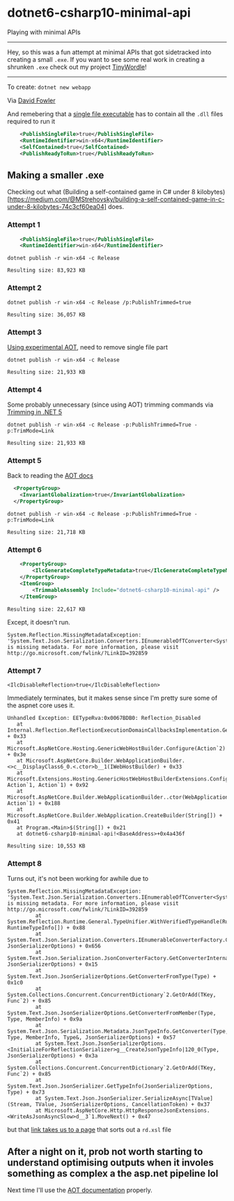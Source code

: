 # dotnet6-csharp10-minimal-api
Playing with minimal APIs

---

Hey, so this was a fun attempt at minimal APIs that got sidetracked into creating a small `.exe`. If you want to see some real work in creating a shrunken `.exe` check out my project [TinyWordle](https://github.com/nikouu/TinyWordle)!

---

To create: `dotnet new webapp`

Via [David Fowler](https://twitter.com/davidfowl/status/1419574650124738562/photo/1)

And remebering that a [single file executable](https://docs.microsoft.com/en-us/dotnet/core/deploying/single-file/overview) has to contain all the `.dll` files required to run it
```xml
	<PublishSingleFile>true</PublishSingleFile>
	<RuntimeIdentifier>win-x64</RuntimeIdentifier>
	<SelfContained>true</SelfContained>
	<PublishReadyToRun>true</PublishReadyToRun>
```

## Making a smaller .exe
Checking out what (Building a self-contained game in C# under 8 kilobytes)[https://medium.com/@MStrehovsky/building-a-self-contained-game-in-c-under-8-kilobytes-74c3cf60ea04] does.

### Attempt 1
```xml
	<PublishSingleFile>true</PublishSingleFile>
	<RuntimeIdentifier>win-x64</RuntimeIdentifier>  
```

```
dotnet publish -r win-x64 -c Release
```

```
Resulting size: 83,923 KB
```

### Attempt 2

```
dotnet publish -r win-x64 -c Release /p:PublishTrimmed=true
```

```
Resulting size: 36,057 KB
```

### Attempt 3
[Using experimental AOT](https://github.com/dotnet/runtimelab/blob/feature/NativeAOT/docs/using-nativeaot/compiling.md), need to remove single file part


```
dotnet publish -r win-x64 -c Release
```

```
Resulting size: 21,933 KB
```

### Attempt 4
Some probably unnecessary (since using AOT) trimming commands via [Trimming in .NET 5](https://devblogs.microsoft.com/dotnet/app-trimming-in-net-5/)

```
dotnet publish -r win-x64 -c Release -p:PublishTrimmed=True -p:TrimMode=Link
```

```
Resulting size: 21,933 KB
```

### Attempt 5
Back to reading the [AOT docs](https://github.com/dotnet/runtimelab/tree/feature/NativeAOT/docs/using-nativeaot)

```xml
  <PropertyGroup>
    <InvariantGlobalization>true</InvariantGlobalization>
  </PropertyGroup>
```

```
dotnet publish -r win-x64 -c Release -p:PublishTrimmed=True -p:TrimMode=Link
```

```
Resulting size: 21,718 KB
```

### Attempt 6

```xml
	<PropertyGroup>
		<IlcGenerateCompleteTypeMetadata>true</IlcGenerateCompleteTypeMetadata>
	</PropertyGroup>
	<ItemGroup>
		<TrimmableAssembly Include="dotnet6-csharp10-minimal-api" />
	</ItemGroup>
```

```
Resulting size: 22,617 KB
```

Except, it doesn't run.
```
System.Reflection.MissingMetadataException: 'System.Text.Json.Serialization.Converters.IEnumerableOfTConverter<System.Linq.Enumerable.SelectRangeIterator<WeatherForecast>,WeatherForecast>' is missing metadata. For more information, please visit http://go.microsoft.com/fwlink/?LinkID=392859
```

### Attempt 7

```
<IlcDisableReflection>true</IlcDisableReflection>
```

Immediately terminates, but it makes sense since I'm pretty sure some of the aspnet core uses it.

```
Unhandled Exception: EETypeRva:0x0067BDB0: Reflection_Disabled
   at Internal.Reflection.ReflectionExecutionDomainCallbacksImplementation.GetDelegateMethod(Delegate) + 0x33
   at Microsoft.AspNetCore.Hosting.GenericWebHostBuilder.Configure(Action`2) + 0x3e
   at Microsoft.AspNetCore.Builder.WebApplicationBuilder.<>c__DisplayClass6_0.<.ctor>b__1(IWebHostBuilder) + 0x33
   at Microsoft.Extensions.Hosting.GenericHostWebHostBuilderExtensions.ConfigureWebHost(IHostBuilder, Action`1, Action`1) + 0x92
   at Microsoft.AspNetCore.Builder.WebApplicationBuilder..ctor(WebApplicationOptions, Action`1) + 0x188
   at Microsoft.AspNetCore.Builder.WebApplication.CreateBuilder(String[]) + 0x41
   at Program.<Main>$(String[]) + 0x21
   at dotnet6-csharp10-minimal-api!<BaseAddress>+0x4a436f

```
```
Resulting size: 10,553 KB
```

### Attempt 8
Turns out, it's not been working for awhile due to 
```
System.Reflection.MissingMetadataException: 'System.Text.Json.Serialization.Converters.IEnumerableOfTConverter<System.Linq.Enumerable.SelectRangeIterator<WeatherForecast>,WeatherForecast>' is missing metadata. For more information, please visit http://go.microsoft.com/fwlink/?LinkID=392859
         at System.Reflection.Runtime.General.TypeUnifier.WithVerifiedTypeHandle(RuntimeConstructedGenericTypeInfo, RuntimeTypeInfo[]) + 0x88
         at System.Text.Json.Serialization.Converters.IEnumerableConverterFactory.CreateConverter(Type, JsonSerializerOptions) + 0x656
         at System.Text.Json.Serialization.JsonConverterFactory.GetConverterInternal(Type, JsonSerializerOptions) + 0x15
         at System.Text.Json.JsonSerializerOptions.GetConverterFromType(Type) + 0x1c0
         at System.Collections.Concurrent.ConcurrentDictionary`2.GetOrAdd(TKey, Func`2) + 0x85
         at System.Text.Json.JsonSerializerOptions.GetConverterFromMember(Type, Type, MemberInfo) + 0x9a
         at System.Text.Json.Serialization.Metadata.JsonTypeInfo.GetConverter(Type, Type, MemberInfo, Type&, JsonSerializerOptions) + 0x57
         at System.Text.Json.JsonSerializerOptions.<InitializeForReflectionSerializer>g__CreateJsonTypeInfo|120_0(Type, JsonSerializerOptions) + 0x3a
         at System.Collections.Concurrent.ConcurrentDictionary`2.GetOrAdd(TKey, Func`2) + 0x85
         at System.Text.Json.JsonSerializer.GetTypeInfo(JsonSerializerOptions, Type) + 0x73
         at System.Text.Json.JsonSerializer.SerializeAsync[TValue](Stream, TValue, JsonSerializerOptions, CancellationToken) + 0x37
         at Microsoft.AspNetCore.Http.HttpResponseJsonExtensions.<WriteAsJsonAsyncSlow>d__3`1.MoveNext() + 0x47
```

but that [link takes us to a page](https://dotnet.github.io/native/troubleshooter/type.html) that sorts out a `rd.xsl` file

## After a night on it, prob not worth starting to understand optimising outputs when it involes something as complex a the asp.net pipeline lol

Next time I'll use the [AOT documentation](https://github.com/dotnet/runtimelab/tree/feature/NativeAOT/docs/using-nativeaot) properly.
